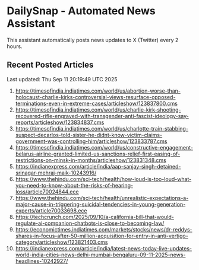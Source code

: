 # DailySnap - Automated News Assistant

This assistant automatically posts news updates to X (Twitter) every 2 hours.

## Recent Posted Articles

Last updated: Thu Sep 11 20:19:49 UTC 2025

1. https://timesofindia.indiatimes.com/world/us/abortion-worse-than-holocaust-charlie-kirks-controversial-views-resurface-opposed-terminations-even-in-extreme-cases/articleshow/123837800.cms
2. https://timesofindia.indiatimes.com/world/us/charlie-kirk-shooting-recovered-rifle-engraved-with-transgender-anti-fascist-ideology-say-reports/articleshow/123834837.cms
3. https://timesofindia.indiatimes.com/world/us/charlotte-train-stabbing-suspect-decarlos-told-sister-he-didnt-know-victim-claims-government-was-controlling-him/articleshow/123833787.cms
4. https://timesofindia.indiatimes.com/world/us/constructive-engagement-belarus-airline-granted-limited-us-sanctions-relief-first-easing-of-restrictions-on-minsk-in-months/articleshow/123831348.cms
5. https://indianexpress.com/article/india/aap-sanjay-singh-detained-srinagar-mehraj-maik-10243916/
6. https://www.thehindu.com/sci-tech/health/how-loud-is-too-loud-what-you-need-to-know-about-the-risks-of-hearing-loss/article70024844.ece
7. https://www.thehindu.com/sci-tech/health/unrealistic-expectations-a-major-cause-in-triggering-suicidal-tendencies-in-young-generation-experts/article70033698.ece
8. https://techcrunch.com/2025/09/10/a-california-bill-that-would-regulate-ai-companion-chatbots-is-close-to-becoming-law/
9. https://economictimes.indiatimes.com/markets/stocks/news/dr-reddys-shares-in-focus-after-50-million-acquisition-for-entry-in-anti-vertigo-category/articleshow/123821403.cms
10. https://indianexpress.com/article/india/latest-news-today-live-updates-world-india-cities-news-delhi-mumbai-bengaluru-09-11-2025-news-headlines-10242927/
